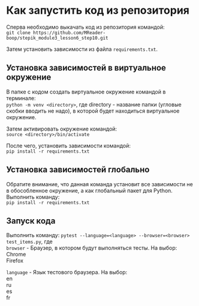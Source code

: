 # Как запустить код из репозитория
Сперва необходимо выкачать код из репозитория командой:  
`git clone https://github.com/MReader-boop/stepik_module3_lesson6_step10.git`

Затем установить зависимости из файла `requirements.txt`.

## Установка зависимостей в виртуальное окружение
В папке с кодом создать виртуальное окружение командой в терминале:  
`python -m venv <directory>`, где directory - название папки (угловые скобки вводить не надо), в которой будет находиться виртуальное окружение.

Затем активировать окружение командой:  
`source <directory>/bin/activate`

После чего, установить зависимости командой:  
`pip install -r requirements.txt`

## Установка зависимостей глобально
Обратите внимание, что данная команда установит все зависимости не в обособленное окружение, а как глобальный пакет для Python. Выполнить команду:  
`pip install -r requirements.txt`

## Запуск кода
Выполнить команду:
`pytest --language=<language> --browser=<browser> test_items.py`, где  
`browser` - Браузер, в котором будут выполняться тесты. На выбор:  
Chrome  
Firefox  

`language` - Язык тестового браузера. На выбор:  
en  
ru  
es  
fr  
